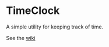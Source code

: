 # TimeClock
A simple utility for keeping track of time.

See the [wiki](https://github.com/clayellis/TimeClock/wiki)
